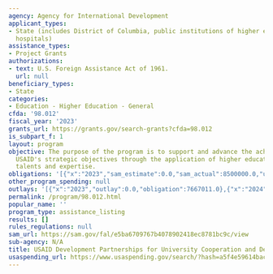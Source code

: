 ```yaml
---
agency: Agency for International Development
applicant_types:
- State (includes District of Columbia, public institutions of higher education and
  hospitals)
assistance_types:
- Project Grants
authorizations:
- text: U.S. Foreign Assistance Act of 1961.
  url: null
beneficiary_types:
- State
categories:
- Education - Higher Education - General
cfda: '98.012'
fiscal_year: '2023'
grants_url: https://grants.gov/search-grants?cfda=98.012
is_subpart_f: 1
layout: program
objective: The purpose of the program is to support and advance the achievement of
  USAID's strategic objectives through the application of higher education resources,
  talents and expertise.
obligations: '[{"x":"2023","sam_estimate":0.0,"sam_actual":8500000.0,"usa_spending_actual":13114984.0},{"x":"2024","sam_estimate":0.0,"sam_actual":9000000.0,"usa_spending_actual":7125178.0},{"x":"2025","sam_estimate":0.0,"sam_actual":0.0,"usa_spending_actual":0.0}]'
other_program_spending: null
outlays: '[{"x":"2023","outlay":0.0,"obligation":7667011.0},{"x":"2024","outlay":0.0,"obligation":0.0},{"x":"2025","outlay":0.0,"obligation":0.0}]'
permalink: /program/98.012.html
popular_name: ''
program_type: assistance_listing
results: []
rules_regulations: null
sam_url: https://sam.gov/fal/e5ba6709767b4078902418ec8781bc9c/view
sub-agency: N/A
title: USAID Development Partnerships for University Cooperation and Development
usaspending_url: https://www.usaspending.gov/search/?hash=a5f4e59614bac268b1e9d3300f5a799a
---
```

